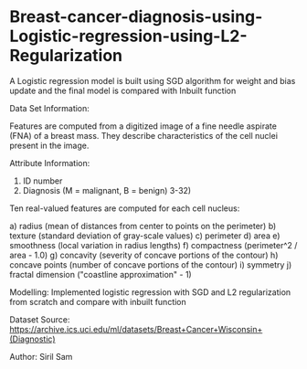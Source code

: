 # Breast-cancer-diagnosis-using-Logistic-regression-using-L2-Regularization
A Logistic regression model is built using SGD algorithm for weight and bias update and the final model is compared with Inbuilt function

Data Set Information:

Features are computed from a digitized image of a fine needle aspirate (FNA) of a breast mass. They describe characteristics of the cell nuclei present in the image.

Attribute Information:

1) ID number
2) Diagnosis (M = malignant, B = benign)
3-32)

Ten real-valued features are computed for each cell nucleus:

a) radius (mean of distances from center to points on the perimeter)
b) texture (standard deviation of gray-scale values)
c) perimeter
d) area
e) smoothness (local variation in radius lengths)
f) compactness (perimeter^2 / area - 1.0)
g) concavity (severity of concave portions of the contour)
h) concave points (number of concave portions of the contour)
i) symmetry
j) fractal dimension ("coastline approximation" - 1)

Modelling:
 Implemented logistic regression with SGD and L2 regularization from scratch and compare with inbuilt function
 
 Dataset Source:
 https://archive.ics.uci.edu/ml/datasets/Breast+Cancer+Wisconsin+(Diagnostic)
 
 Author:
 Siril Sam
